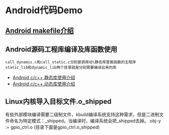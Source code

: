 # Android代码Demo

## [Android makefile介绍](./makefile.md)

## Android源码工程库编译及库函数使用

    call_dynamic.c和call_static.c分别是调用动\静态库里面函数的主程序  
    static_lib和dynamic_lib两个目录就是分别需要编译出来的库

- [Android c/c++ 静态库使用介绍](library/static_library_demo/static_library.md)
- [Android c/c++ 动态库使用介绍](library/dynamic_library_demo/dynamic_library.md)

## Linux内核导入目标文件.o_shipped

有些外部模块编译需要二级制文件，kbuild编译系统支持这种需求，但是二进制文件命名为特定模式：_shipped。当编译时，编译系统会把_shipped去掉。
obj-y   :=  gpio_ctrl.o  (目录下面是gpio_ctrl.o_shipped)
